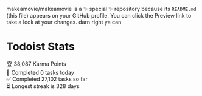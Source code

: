 makeamovie/makeamovie is a ✨ special ✨ repository because its `README.md` (this file) appears on your GitHub profile.
You can click the Preview link to take a look at your changes. darn right ya can

# Todoist Stats

<!-- TODO-IST:START -->
🏆  38,087 Karma Points           
🌸  Completed 0 tasks today           
✅  Completed 27,102 tasks so far           
⏳  Longest streak is 328 days
<!-- TODO-IST:END -->